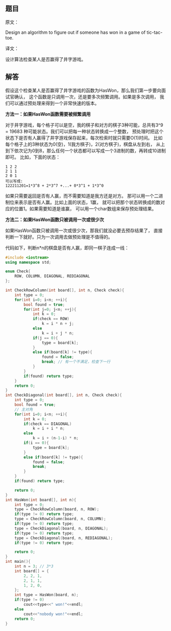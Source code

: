 ## 题目

原文：

Design an algorithm to figure out if someone has won in a game of tic-tac-toe.

译文：

设计算法检查某人是否赢得了井字游戏。

## 解答

假设这个检查某人是否赢得了井字游戏的函数为HasWon，那么我们第一步要向面试官确认， 这个函数是只调用一次，还是要多次频繁调用。如果是多次调用， 我们可以通过预处理来得到一个非常快速的版本。

**方法一：如果HasWon函数需要被频繁调用**

对于井字游戏，每个格子可以是空，我的棋子和对方的棋子3种可能，总共有3^9 = 19683 种可能状态。我们可以把每一种状态转换成一个整数， 预处理时把这个状态下是否有人赢得了井字游戏保存起来，每次检索时就只需要O(1)时间。 比如每个格子上的3种状态为0(空)，1(我方棋子)，2(对方棋子)，棋盘从左到右， 从上到下依次记为0到8，那么任何一个状态都可以写成一个3进制的数，再转成10进制即可。 比如，下面的状态：

```
1 2 2
2 1 1
2 0 1
可以写成:
122211201=1*3^8 + 2*3^7 +...+ 0*3^1 + 1*3^0

```

如果只需要返回是否有人赢，而不需要知道是我方还是对方。 那可以用一个二进制位来表示是否有人赢。比如上面的状态，1赢， 就可以把那个状态转换成的数对应的位置1。如果需要知道是谁赢， 可以用一个char数组来保存预处理结果。

**方法二：如果HasWon函数只被调用一次或很少次**

如果HasWon函数只被调用一次或很少次，那我们就没必要去预存结果了， 直接判断一下就好。只为一次调用去做预处理是不值得的。

代码如下，判断n*n的棋盘是否有人赢，即同一棋子连成一线：

```cpp
#include <iostream>
using namespace std;

enum Check{
    ROW, COLUMN, DIAGONAL, REDIAGONAL
};

int CheckRowColumn(int board[], int n, Check check){
    int type = 0;
    for(int i=0; i<n; ++i){
        bool found = true;
        for(int j=0; j<n; ++j){
            int k = 0;
            if(check == ROW)
                k = i * n + j;
            else
                k = i + j * n;
            if(j == 0){
                type = board[k];
            }
            else if(board[k] != type){
                found = false;
                break; // 有一个不满足，检查下一行
            }
        }
        if(found) return type;
    }
    return 0;
}
int CheckDiagonal(int board[], int n, Check check){
    int type = 0;
    bool found = true;
    // 主对角
    for(int i=0; i<n; ++i){
        int k = 0;
        if(check == DIAGONAL)
            k = i + i * n;
        else
            k = i + (n-1-i) * n;
        if(i == 0){
            type = board[k];
        }
        else if(board[k] != type){
            found = false;
            break;
        }
    }
    if(found) return type;

    return 0;
}
int HasWon(int board[], int n){
    int type = 0;
    type = CheckRowColumn(board, n, ROW);
    if(type != 0) return type;
    type = CheckRowColumn(board, n, COLUMN);
    if(type != 0) return type;
    type = CheckDiagonal(board, n, DIAGONAL);
    if(type != 0) return type;
    type = CheckDiagonal(board, n, REDIAGONAL);
    if(type != 0) return type;

    return 0;
}
int main(){
    int n = 3; // 3*3
    int board[] = {
        2, 2, 1,
        2, 1, 1,
        1, 2, 0,
    };
    int type = HasWon(board, n);
    if(type != 0)
        cout<<type<<" won!"<<endl;
    else
        cout<<"nobody won!"<<endl;
    return 0;
}

```